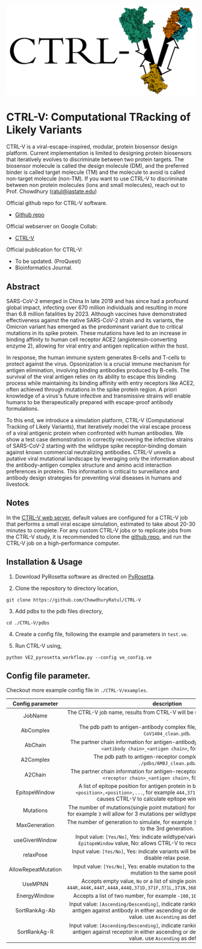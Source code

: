 ![CTRL-V logo](https://github.com/ChowdhuryRatul/CTRL-V/blob/main/CTRL-V_logo_2.png?raw=true)

# CTRL-V: Computational TRacking of Likely Variants

CTRL-V is a viral-escape-inspired, modular, protein biosensor design platform. Current implementation is limited to designing protein biosensors that iteratively evolves to discriminate between two protein targets. The biosensor molecule is called the design molecule (DM), and the preferred binder is called target molecule (TM) and the molecule to avoid is called non-target molecule (non-TM). If you want to use CTRL-V to discriminate between non protein molecules (ions and small molecules), reach out to Prof. Chowdhury (ratul@iastate.edu)

Official github repo for CTRL-V software.
- [Github repo](https://github.com/ChowdhuryRatul/CTRL-V)

Official webserver on Google Collab:
- [CTRL-V](https://colab.research.google.com/drive/1Pkw8MNW4uGnqp5wfW6AIyfM1nORsOyRE?usp=sharing)

Official publication for CTRL-V:
- To be updated. (ProQuest)
- Bioinformatics Journal.

## Abstract

SARS-CoV-2 emerged in China In late 2019 and has since had a profound global impact, infecting over 670 million individuals and resulting in more than 6.8 million fatalities by 2023. Although vaccines have demonstrated effectiveness against the native SARS-CoV-2 strain and its variants, the Omicron variant has emerged as the predominant variant due to critical mutations in its spike protein. These mutations have led to an increase in binding affinity to human cell receptor ACE2 (angiotensin-converting enzyme 2), allowing for viral entry and antigen replication within the host. 

In response, the human immune system generates B-cells and T-cells to protect against the virus. Opsonization is a crucial immune mechanism for antigen elimination, involving binding antibodies produced by B-cells. The survival of the viral antigen relies on its ability to escape this binding process while maintaining its binding affinity with entry receptors like ACE2, often achieved through mutations in the spike protein region. A priori knowledge of a virus's future infective and transmissive strains will enable humans to be therapeutically prepared with escape-proof antibody formulations. 

To this end, we introduce a simulation platform, CTRL-V (Computational Tracking of Likely Variants), that iteratively model the viral escape process of a viral antigenic protein when confronted with human antibodies. We show a test case demonstration in correctly recovering the infective strains of SARS-CoV-2 starting with the wildtype spike receptor-binding domain against known commercial neutralizing antibodies. CTRL-V unveils a putative viral mutational landscape by leveraging only the information about the antibody-antigen complex structure and amino acid interaction preferences in proteins. This information is critical to surveillance and antibody design strategies for preventing viral diseases in humans and livestock.

## Notes

In the [CTRL-V web server](https://colab.research.google.com/drive/1Pkw8MNW4uGnqp5wfW6AIyfM1nORsOyRE?usp=sharing), default values are configured for a CTRL-V job that performs a small viral escape simulation, estimated to take about 20-30 minutes to complete. For any custom CTRL-V jobs or to replicate jobs from the CTRL-V study, it is recommended to clone the [github repo](https://github.com/ChowdhuryRatul/CTRL-V), and run the CTRL-V job on a high-performance computer.

## Installation & Usage

1. Download PyRosetta software as directed on [PyRosetta](https://www.pyrosetta.org/downloads).

2. Clone the repository to directory location,

```
git clone https://github.com/ChowdhuryRatul/CTRL-V
```

3. Add pdbs to the pdb files directory,
```
cd ./CTRL-V/pdbs
```

4. Create a config file, following the example and parameters in ```test.ve```.

5. Run CTRL-V using,
```
python VE2_pyrosetta_workflow.py --config ve_config.ve
```

## Config file parameter.

Checkout more example config file in ```./CTRL-V/examples```.

| Config parameter | description |
| :---:   | :---: |
| JobName | The CTRL-V job name, results from CTRL-V will be saved in a new directory with <JobName>. |
| AbComplex |  The pdb path to antigen-antibody complex file, for example ```./pdbs/LY-CoV1404_clean.pdb```.  |
| AbChain |  The partner chain information for antigen-antibody complex given, use format ```<antibody chain>_<antigen chain>```, for example ```AB_C```.  |
| A2Complex |  The pdb path to antigen-receptor complex file, for example ```./pdbs/6M0J_clean.pdb```.  |
| A2Chain |  The partner chain information for antigen-receptor complex given, use format ```<receptor chain>_<antigen chain>```, for example ```A_E```.  |
| EpitopeWindow |  A list of epitope position for antigen protein in both complex, use format ```<position>,<position>,...```, for example ```444,371,368,446```. Empty input will causes CTRL-V to calculate epitope windows on its own. |
| Mutations |  The number of mutations(single point mutation) for each parent antigen protein, for example ```3``` will allow for 3 mutations per wildtype/variants in each generation. |
| MaxGeneration |  The number of generation to simulate, for example ```3``` will simulate mutation for up to the 3rd generation. |
| useGivenWindow |  Input value: ```[Yes/No]```, Yes: indicate wildtype/variants will always use given ```EpitopeWindow``` value, No: allows CTRL-V to recalculate Epitope Window. |
| relaxPose |  Input value: ```[Yes/No]```, Yes: indicate variants will be relax using PyRosetta, No: disable relax pose.  |
| AllowRepeatMutation |  Input value: ```[Yes/No]```, Yes: enable mutation to the same position, No: disable mutation to the same position  |
| UseMPNN |  Accepts empty value, ```No``` or a list of single point mutation, for example ```444R,444K,444T,444A,444Q,371D,371F,371L,371N,368I,368V,368L,446G,446S,446N```.  |
| EnergyWindow |  Accepts a list of two number, for example ```-100,100```, use ```-100,100``` as default. |
| SortRankAg-Ab |  Input value: ```[Ascending/Descending]```, indicate ranking single point mutations for antigen against antibody in either ascending or descending based on energy value. use ```Ascending``` as default  |
| SortRankAg-R |  Input value: ```[Ascending/Descending]```, indicate ranking single point mutations for antigen against receptor in either ascending or descending based on energy value. use ```Ascending``` as default  |

